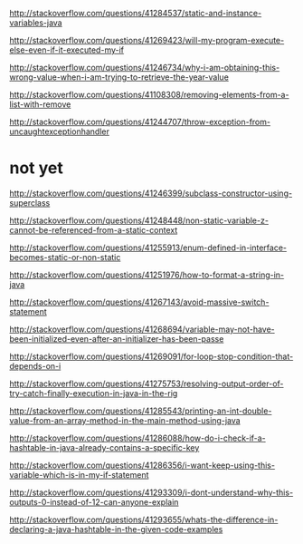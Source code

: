 http://stackoverflow.com/questions/41284537/static-and-instance-variables-java

http://stackoverflow.com/questions/41269423/will-my-program-execute-else-even-if-it-executed-my-if

http://stackoverflow.com/questions/41246734/why-i-am-obtaining-this-wrong-value-when-i-am-trying-to-retrieve-the-year-value

http://stackoverflow.com/questions/41108308/removing-elements-from-a-list-with-remove

http://stackoverflow.com/questions/41244707/throw-exception-from-uncaughtexceptionhandler

not yet
====

http://stackoverflow.com/questions/41246399/subclass-constructor-using-superclass

http://stackoverflow.com/questions/41248448/non-static-variable-z-cannot-be-referenced-from-a-static-context

http://stackoverflow.com/questions/41255913/enum-defined-in-interface-becomes-static-or-non-static

http://stackoverflow.com/questions/41251976/how-to-format-a-string-in-java

http://stackoverflow.com/questions/41267143/avoid-massive-switch-statement

http://stackoverflow.com/questions/41268694/variable-may-not-have-been-initialized-even-after-an-initializer-has-been-passe

http://stackoverflow.com/questions/41269091/for-loop-stop-condition-that-depends-on-i

http://stackoverflow.com/questions/41275753/resolving-output-order-of-try-catch-finally-execution-in-java-in-the-rig

http://stackoverflow.com/questions/41285543/printing-an-int-double-value-from-an-array-method-in-the-main-method-using-java

http://stackoverflow.com/questions/41286088/how-do-i-check-if-a-hashtable-in-java-already-contains-a-specific-key

http://stackoverflow.com/questions/41286356/i-want-keep-using-this-variable-which-is-in-my-if-statement

http://stackoverflow.com/questions/41293309/i-dont-understand-why-this-outputs-0-instead-of-12-can-anyone-explain

http://stackoverflow.com/questions/41293655/whats-the-difference-in-declaring-a-java-hashtable-in-the-given-code-examples